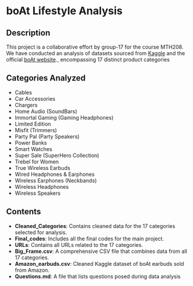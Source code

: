 # boAt Lifestyle Analysis

## Description
This project is a collaborative effort by group-17 for the course MTH208. We have conducted an analysis of datasets sourced from [Kaggle](https://www.kaggle.com/datasets/arvindkhoda/boat-earbudsamazon) and the official [boAt website](https://www.boat-lifestyle.com)., encompassing 17 distinct product categories

## Categories Analyzed
- Cables
- Car Accessories
- Chargers
- Home Audio (SoundBars)
- Immortal Gaming (Gaming Headphones)
- Limited Edition
- Misfit (Trimmers)
- Party Pal (Party Speakers)
- Power Banks
- Smart Watches
- Super Sale (SuperHero Collection)
- Trebel for Women
- True Wireless Earbuds
- Wired Headphones & Earphones
- Wireless Earphones (Neckbands)
- Wireless Headphones
- Wireless Speakers

## Contents
- **Cleaned_Categories**: Contains cleaned data for the 17 categories selected for analysis.
- **Final_codes**: Includes all the final codes for the main project.
- **URLs**: Contains all URLs related to the 17 categories.
- **Big_Frame.csv**: A comprehensive CSV file that combines data from all 17 categories.
- **Amazon_earbuds.csv**: Cleaned Kaggle dataset of boAt earbuds sold from Amazon.
- **Questions.md**: A file that lists questions posed during data analysis
  
